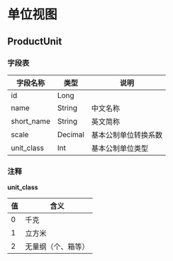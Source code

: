 # 单位视图

## ProductUnit

### 字段表

| 字段名称   | 类型    | 说明                 |
| ---------- | ------- | -------------------- |
| id         | Long    |                      |
| name       | String  | 中文名称             |
| short_name | String  | 英文简称             |
| scale      | Decimal | 基本公制单位转换系数 |
| unit_class | Int     | 基本公制单位类型     |

### 注释

**unit_class**

| 值   | 含义               |
| ---- | ------------------ |
| 0    | 千克               |
| 1    | 立方米             |
| 2    | 无量纲（个、箱等） |

